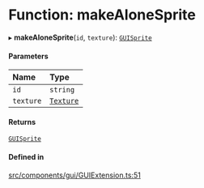 # Function: makeAloneSprite

▸ **makeAloneSprite**(`id`, `texture`): [`GUISprite`](../classes/GUISprite.md)

#### Parameters

| Name | Type |
| :------ | :------ |
| `id` | `string` |
| `texture` | [`Texture`](../classes/Texture.md) |

#### Returns

[`GUISprite`](../classes/GUISprite.md)

#### Defined in

[src/components/gui/GUIExtension.ts:51](https://github.com/Orillusion/orillusion/blob/main/src/components/gui/GUIExtension.ts#L51)
